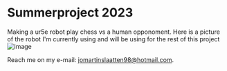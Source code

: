 # Summerproject 2023

Making a ur5e robot play chess vs a human opponoment. 
Here is a picture of the robot I'm currently using and will be using for the rest of this project
![image](https://github.com/jomartinsl/jomartinsl/assets/131768274/8dba7635-0e25-4945-98a5-6512dbd2c9fd)










Reach me on my e-mail: jomartinslaatten98@hotmail.com.


